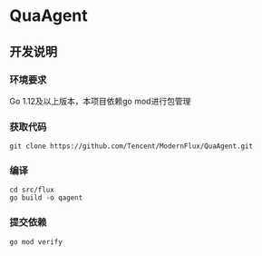 # QuaAgent

## 开发说明

### 环境要求
Go 1.12及以上版本，本项目依赖go mod进行包管理

### 获取代码
```
git clone https://github.com/Tencent/ModernFlux/QuaAgent.git
```

### 编译
```
cd src/flux
go build -o qagent
```

### 提交依赖

```
go mod verify
```
